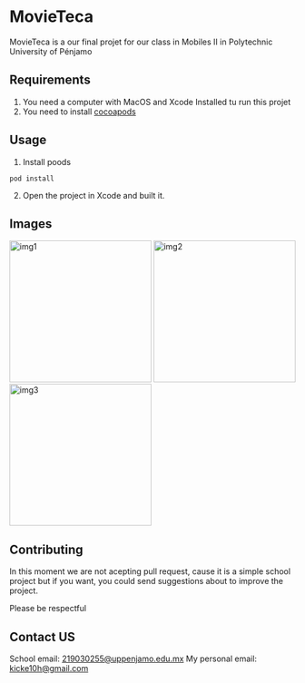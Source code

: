 # MovieTeca

MovieTeca is a our final projet for our class in Mobiles II in Polytechnic University of Pénjamo

## Requirements

1. You need a computer with MacOS and Xcode Installed tu run this projet
2. You need to install [cocoapods](https://cocoapods.org)

## Usage

1. Install poods
```shell
pod install
```
2. Open the project in Xcode and built it.

## Images
<p float="left">
<img src="https://lh3.googleusercontent.com/drive-viewer/AJc5JmQmNQPRVxsFI6_D1a1SK9eq2ELUdVENpcq4Hr26hElDHtqiOR3Wh9JDp_pBSDOF1FYxD2RAL_4=w2880-h1592" alt="img1" width="250" style =/> 
<img src="https://lh3.googleusercontent.com/drive-viewer/AJc5JmScrKGJ9PcAnebwnq66bJR-VuUy0-6C6TdnAYhOiwT_be7OFmtFftn9o2DoAZLYeViLBOe2vNI=w2940-h6360" alt="img2" width="250"/>
<img src="https://lh3.googleusercontent.com/drive-viewer/AJc5JmS-gd3-7kqNbUqDCBWv_WTRd9noAVvzDthXasJsuYAe8yG2mP_PyGjEFOiQulxXNnb0jYA-6zc=w2880-h1592" alt="img3" width="250"/>
</p>

## Contributing
In this moment we are not acepting pull request, cause it is a simple school project but if you want, you could send suggestions about to improve the project.

Please be respectful

## Contact US

School email: 219030255@uppenjamo.edu.mx
My personal email: kicke10h@gmail.com
